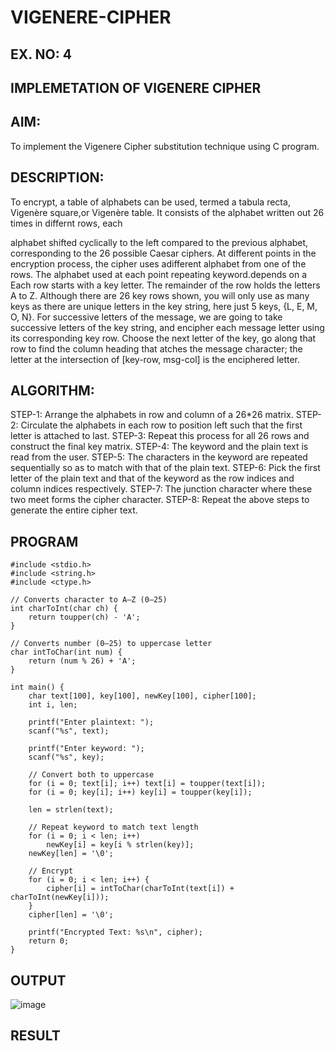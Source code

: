 # VIGENERE-CIPHER
## EX. NO: 4
 

## IMPLEMETATION OF VIGENERE CIPHER
 

## AIM:

To implement the Vigenere Cipher substitution technique using C program.

## DESCRIPTION:

To encrypt, a table of alphabets can be used, termed a tabula recta, Vigenère square,or Vigenère table. It consists of the alphabet written out 26 times in differnt rows, each
 
alphabet shifted cyclically to the left compared to the previous alphabet, corresponding to the 26 possible Caesar ciphers. At different points in the encryption process, the cipher uses adifferent alphabet from one of the rows. The alphabet used at each point repeating keyword.depends on a Each row starts with a key letter. The remainder of the row holds the letters A to Z. Although there are 26 key rows shown, you will only use as many keys as there are unique letters in the key string, here just 5 keys, {L, E, M, O, N}. For successive letters of the message, we are going to take successive letters of the key string, and encipher each message letter using its corresponding key row. Choose the next letter of the key, go along that row to find the column heading that	atches the message character; the letter at the intersection of
[key-row, msg-col] is the enciphered letter.


## ALGORITHM:

STEP-1: Arrange the alphabets in row and column of a 26*26 matrix.
STEP-2: Circulate the alphabets in each row to position left such that the first letter is attached to last.
STEP-3: Repeat this process for all 26 rows and construct the final key matrix.
STEP-4: The keyword and the plain text is read from the user.
STEP-5: The characters in the keyword are repeated sequentially so as to match with that of the plain text.
STEP-6: Pick the first letter of the plain text and that of the keyword as the row indices and column indices respectively.
STEP-7: The junction character where these two meet forms the cipher character.
STEP-8: Repeat the above steps to generate the entire cipher text.


## PROGRAM
```
#include <stdio.h>
#include <string.h>
#include <ctype.h>

// Converts character to A–Z (0–25)
int charToInt(char ch) {
    return toupper(ch) - 'A';
}

// Converts number (0–25) to uppercase letter
char intToChar(int num) {
    return (num % 26) + 'A';
}

int main() {
    char text[100], key[100], newKey[100], cipher[100];
    int i, len;

    printf("Enter plaintext: ");
    scanf("%s", text);

    printf("Enter keyword: ");
    scanf("%s", key);

    // Convert both to uppercase
    for (i = 0; text[i]; i++) text[i] = toupper(text[i]);
    for (i = 0; key[i]; i++) key[i] = toupper(key[i]);

    len = strlen(text);

    // Repeat keyword to match text length
    for (i = 0; i < len; i++)
        newKey[i] = key[i % strlen(key)];
    newKey[len] = '\0';

    // Encrypt
    for (i = 0; i < len; i++) {
        cipher[i] = intToChar(charToInt(text[i]) + charToInt(newKey[i]));
    }
    cipher[len] = '\0';

    printf("Encrypted Text: %s\n", cipher);
    return 0;
}
```
## OUTPUT
![image](https://github.com/user-attachments/assets/688d4c28-f115-4f0c-845c-58e865a81c94)

## RESULT
